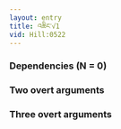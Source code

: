 ```yaml
---
layout: entry
title: འཆིང་√1
vid: Hill:0522
---
```

### Dependencies (N = 0)


### Two overt arguments


### Three overt arguments
